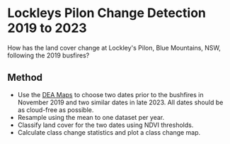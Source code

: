 # Lockleys Pilon Change Detection 2019 to 2023
How has the land cover change at Lockley's Pilon, Blue Mountains, NSW, following the 2019 busfires?

## Method
* Use the [DEA Maps](https://maps.dea.ga.gov.au/#share=s-02TACjEp7EBe0FBXTOYPXvGts7f) to choose two dates prior to the bushfires in November 2019 and two similar dates in late 2023. All dates should be as cloud-free as possible.
* Resample using the mean to one dataset per year.
* Classify land cover for the two dates using NDVI thresholds.
* Calculate class change statistics and plot a class change map.
